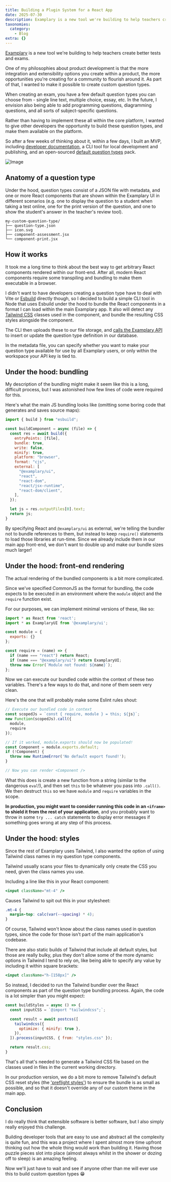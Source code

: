 ```yaml
---
title: Building a Plugin System for a React App
date: 2025-07-30
description: Examplary is a new tool we're building to help teachers create better tests and exams.  One of my philosophies about product development is that the...
taxonomies:
  category:
    - Blog
extra: {}
---
```



[Examplary](https://examplary.ai) is a new tool we're building to help teachers create better tests and exams.

One of my philosophies about product development is that the more integration and extensibility options you create within a product, the more opportunities you're creating for a community to flourish around it. As part of that, I wanted to make it possible to create custom question types.

When creating an exam, you have a few default question types you can choose from - single line text, multiple choice, essay, etc. In the future, I envision also being able to add programming questions, diagramming questions, and all sorts of subject-specific questions.

Rather than having to implement these all within the core platform, I wanted to give other developers the opportunity to build these question types, and make them available on the platform.

So after a few weeks of thinking about it, within a few days, I built an MVP, including [developer documentation](https://developers.examplary.ai/question-types/), a CLI tool for local development and publishing, and an open-sourced [default question types](https://github.com/examplary-ai/default-questions-pack) pack.

<img src="https://mirri.link/4UOLnLN" alt="Image" />

## Anatomy of a question type

Under the hood, question types consist of a JSON file with metadata, and one or more React components that are shown within the Examplary UI in different scenarios (e.g. one to display the question to a student when taking a test online, one for the print version of the question, and one to show the student's answer in the teacher's review tool).

```
my-custom-question-type/  
├── question-type.json  
├── icon.svg  
├── component-assessment.jsx  
└── component-print.jsx
```

## How it works

It took me a long time to think about the best way to get arbitrary React components rendered within our front-end. After all, modern React components require some transpiling and bundling to make them executable in a browser. 

I didn't want to have developers creating a question type have to deal with Vite or [Esbuild](https://esbuild.github.io) directly though, so I decided to build a simple CLI tool in Node that uses Esbuild under the hood to bundle the React components in a format I can load within the main Examplary app. It also will detect any [Tailwind CSS](https://tailwindcss.com) classes used in the component, and bundle the resulting CSS styles alongside the component.

The CLI then uploads these to our file storage, and [calls the Examplary API](https://developers.examplary.ai/rest-api/post-question-types) to insert or update the question type definition in our database.

In the metadata file, you can specify whether you want to make your question type available for use by all Examplary users, or only within the workspace your API key is tied to.

## Under the hood: bundling

My description of the bundling might make it seem like this is a long, difficult process, but I was astonished how few lines of code were required for this.

Here's what the main JS bundling looks like (omitting some boring code that generates and saves source maps):

```js
import { build } from "esbuild";

const buildComponent = async (file) => {
  const res = await build({
    entryPoints: [file],
    bundle: true,
    write: false,
    minify: true,
    platform: "browser",
    format: "cjs",
    external: [
      "@examplary/ui",
      "react",
      "react-dom",
      "react/jsx-runtime",
      "react-dom/client",
    ],
  });

  let js = res.outputFiles[0].text;
  return js;
}
```

By specifying React and `@examplary/ui` as external, we're telling the bundler not to bundle references to them, but instead to keep `require()` statements to load those libraries at run-time. Since we already include them in our main app front-end, we don't want to double up and make our bundle sizes much larger!

## Under the hood: front-end rendering
The actual rendering of the bundled components is a bit more complicated.

Since we've specified CommonJS as the format for bundling, the code expects to be executed in an environment where the `module` object and the `require` function exist.

For our purposes, we can implement minimal versions of these, like so:

```js
import * as React from 'react';
import * as ExamplaryUI from '@examplary/ui';

const module = { 
  exports: {}
};

const require = (name) => {
  if (name === "react") return React;
  if (name === "@examplary/ui") return ExamplaryUI;
  throw new Error(`Module not found: ${name}`);
};
```

Now we can execute our bundled code within the context of these two variables. There's a few ways to do that, and none of them seem very clean.

Here's the one that will probably make some Eslint rules shout:

```js
// Execute our bundled code in context
const scopedJs = `const { require, module } = this; ${js}`;
new Function(scopedJs).call({
  module,
  require
});

// If it worked, module.exports should now be populated!
const Component = module.exports.default;
if (!Component) {
  throw new RuntimeError('No default export found!');
}

// Now you can render <Component />
```

What this does is create a new function from a string (similar to the dangerous `eval`!), and then set `this` to be whatever you pass into `.call()`. We then destruct `this` so we have `module` and `require` variables in the scope.

**In production, you might want to consider running this code in an `<iframe>` to shield it from the rest of your application**, and you probably want to throw in some `try ... catch` statements to display error messages if something goes wrong at any step of this process.


## Under the hood: styles
Since the rest of Examplary uses Tailwind, I also wanted the option of using Tailwind class names in my question type components. 

Tailwind usually scans your files to dynamically only create the CSS you need, given the class names you use.

Including a line like this in your React component:

```jsx
<input className="mt-4" />
```

Causes Tailwind to spit out this in your stylesheet:

```css
.mt-4 {
  margin-top: calc(var(--spacing) * 4);
}
```

Of course, Tailwind won't know about the class names used in question types, since the code for those isn't part of the main application's codebase.

There are also static builds of Tailwind that include all default styles, but those are really bulky, plus they don't allow some of the more dynamic options in Tailwind I tend to rely on, like being able to specify any value by including it within square brackets:

```jsx
<input className="h-[158px]" />
```

So instead, I decided to run the Tailwind bundler over the React components as part of the question type bundling process. Again, the code is a lot simpler than you might expect:

```js
const buildStyles = async () => {
  const inputCSS = `@import "tailwindcss";`;

  const result = await postcss([
    tailwindcss({
      optimize: { minify: true },
    }),
  ]).process(inputCSS, { from: "styles.css" });

  return result.css;
}
```

That's all that's needed to generate a Tailwind CSS file based on the classes used in files in the current working directory.

In our production version, we do a bit more to remove Tailwind's default CSS reset styles (the ['preflight styles'](https://tailwindcss.com/docs/preflight#disabling-preflight)) to ensure the bundle is as small as possible, and so that it doesn't override any of our custom theme in the main app.


## Conclusion

I do really think that extensible software is better software, but I also simply really enjoyed this challenge. 

Building developer tools that are easy to use and abstract all the complexity is quite fun, and this was a project where I spent almost more time upfront thinking out how the whole thing would work than building it. Having those puzzle pieces slot into place (almost always whilst in the shower or dozing off to sleep) is an amazing feeling.

Now we'll just have to wait and see if anyone other than me will ever use this to build custom question types 😁



<style>a[href="#internal-link"] { color: #9b9b9b; text-decoration: none !important; }</style>
